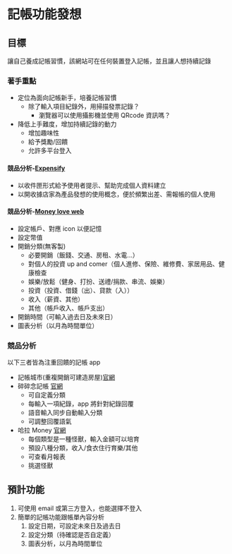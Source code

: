 # 記帳功能發想

## 目標

讓自己養成記帳習慣，該網站可在任何裝置登入記帳，並且讓人想持續記錄

### 著手重點

-   定位為面向記帳新手，培養記帳習慣
    -   除了輸入項目紀錄外，用掃描發票記錄？
        -   瀏覽器可以使用攝影機並使用 QRcode 資訊嗎？
-   降低上手難度，增加持續記錄的動力
    -   增加趣味性
    -   給予獎勵/回饋
    -   允許多平台登入

#### 競品分析-[Expensify](https://www.expensify.com/)

-   以收件匣形式給予使用者提示、幫助完成個人資料建立
-   以開收據店家為產品發想的使用概念，便於頻繁出差、需報帳的個人使用

#### 競品分析-[Money love web](https://web.moneylover.me/)

-   設定帳戶、對應 icon 以便記憶
-   設定幣值
-   開銷分類(無客製)
    -   必要開銷（飯錢、交通、房租、水電...）
    -   對個人的投資 up and comer（個人進修、保險、維修費、家居用品、健康檢查
    -   娛樂/放鬆（健身、打扮、送禮/捐款、串流、娛樂）
    -   投資（投資、借錢（出）、貸款（入））
    -   收入（薪資、其他）
    -   其他（帳戶收入、帳戶支出）
-   開銷時間（可輸入過去日及未來日）
-   圖表分析（以月為時間單位）

### 競品分析

以下三者皆為注重回饋的記帳 app

-   記帳城市(重複開銷可建造房屋)[官網](https://sparkful.app/zh-TW/fortune-city)
-   碎碎念記帳 [官網](https://www.naggingmoney.com/naggingmoney_web/)
    -   可自定義分類
    -   每輸入一項紀錄，app 將針對紀錄回覆
    -   語音輸入同步自動輸入分類
    -   可調整回覆語氣
-   哈拉 Money [官網](https://halamoney.tw/)
    -   每個類型是一種怪獸，輸入金額可以培育
    -   預設八種分類，收入/食衣住行育樂/其他
    -   可查看月報表
    -   挑選怪獸

## 預計功能

1. 可使用 email 或第三方登入，也能選擇不登入
1. 簡單的記帳功能跟帳單內容分析
    1. 設定日期，可設定未來日及過去日
    1. 設定分類（待確認是否自定義）
    1. 圖表分析，以月為時間單位
